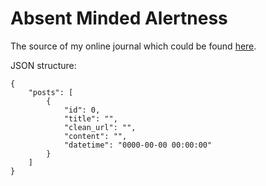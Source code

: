 # Absent Minded Alertness
The source of my online journal which could be found [here](https://ama.idevele.com).

JSON structure:
```
{
    "posts": [
        {
            "id": 0,
            "title": "",
            "clean_url": "",
            "content": "",
            "datetime": "0000-00-00 00:00:00"
        }
    ]
}
```
